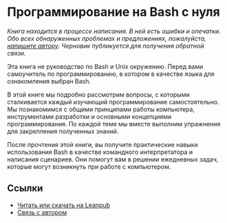 # Программирование на Bash с нуля

*Книга находится в процессе написания. В ней есть ошибки и опечатки. Обо всех обнаруженных проблемах и предложениях, пожалуйста, [напишите автору](mailto:petrsum@gmail.com). Черновик публикуется для получения обратной связи.*

Эта книга не руководство по Bash и Unix окружению. Перед вами самоучитель по программированию, в котором в качестве языка для ознакомления выбран Bash.

В этой книге мы подробно рассмотрим вопросы, с которыми сталкивается каждый изучающий программирование самостоятельно. Мы познакомимся с общими принципами работы компьютера, инструментами разработки и основными концепциями программирования. По каждой теме мы вместе выполним упражнения для закрепления полученных знаний.

После прочтения этой книги, вы получите практические навыки использования Bash в качестве командного интерпретатора и написания сценариев. Они помогут вам в решении ежедневных задач, которые могут возникнуть при работе с компьютером.

## Ссылки

* [Читать или скачать на Leanpub](https://leanpub.com/programming-from-scratch)
* [Связь с автором](mailto:petrsum@gmail.com)
